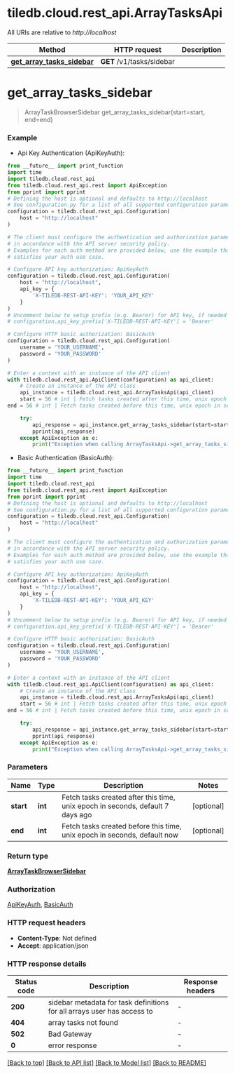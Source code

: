 # tiledb.cloud.rest_api.ArrayTasksApi

All URIs are relative to *http://localhost*

Method | HTTP request | Description
------------- | ------------- | -------------
[**get_array_tasks_sidebar**](ArrayTasksApi.md#get_array_tasks_sidebar) | **GET** /v1/tasks/sidebar | 


# **get_array_tasks_sidebar**
> ArrayTaskBrowserSidebar get_array_tasks_sidebar(start=start, end=end)



### Example

* Api Key Authentication (ApiKeyAuth):
```python
from __future__ import print_function
import time
import tiledb.cloud.rest_api
from tiledb.cloud.rest_api.rest import ApiException
from pprint import pprint
# Defining the host is optional and defaults to http://localhost
# See configuration.py for a list of all supported configuration parameters.
configuration = tiledb.cloud.rest_api.Configuration(
    host = "http://localhost"
)

# The client must configure the authentication and authorization parameters
# in accordance with the API server security policy.
# Examples for each auth method are provided below, use the example that
# satisfies your auth use case.

# Configure API key authorization: ApiKeyAuth
configuration = tiledb.cloud.rest_api.Configuration(
    host = "http://localhost",
    api_key = {
        'X-TILEDB-REST-API-KEY': 'YOUR_API_KEY'
    }
)
# Uncomment below to setup prefix (e.g. Bearer) for API key, if needed
# configuration.api_key_prefix['X-TILEDB-REST-API-KEY'] = 'Bearer'

# Configure HTTP basic authorization: BasicAuth
configuration = tiledb.cloud.rest_api.Configuration(
    username = 'YOUR_USERNAME',
    password = 'YOUR_PASSWORD'
)

# Enter a context with an instance of the API client
with tiledb.cloud.rest_api.ApiClient(configuration) as api_client:
    # Create an instance of the API class
    api_instance = tiledb.cloud.rest_api.ArrayTasksApi(api_client)
    start = 56 # int | Fetch tasks created after this time, unix epoch in seconds, default 7 days ago (optional)
end = 56 # int | Fetch tasks created before this time, unix epoch in seconds, default now (optional)

    try:
        api_response = api_instance.get_array_tasks_sidebar(start=start, end=end)
        pprint(api_response)
    except ApiException as e:
        print("Exception when calling ArrayTasksApi->get_array_tasks_sidebar: %s\n" % e)
```

* Basic Authentication (BasicAuth):
```python
from __future__ import print_function
import time
import tiledb.cloud.rest_api
from tiledb.cloud.rest_api.rest import ApiException
from pprint import pprint
# Defining the host is optional and defaults to http://localhost
# See configuration.py for a list of all supported configuration parameters.
configuration = tiledb.cloud.rest_api.Configuration(
    host = "http://localhost"
)

# The client must configure the authentication and authorization parameters
# in accordance with the API server security policy.
# Examples for each auth method are provided below, use the example that
# satisfies your auth use case.

# Configure API key authorization: ApiKeyAuth
configuration = tiledb.cloud.rest_api.Configuration(
    host = "http://localhost",
    api_key = {
        'X-TILEDB-REST-API-KEY': 'YOUR_API_KEY'
    }
)
# Uncomment below to setup prefix (e.g. Bearer) for API key, if needed
# configuration.api_key_prefix['X-TILEDB-REST-API-KEY'] = 'Bearer'

# Configure HTTP basic authorization: BasicAuth
configuration = tiledb.cloud.rest_api.Configuration(
    username = 'YOUR_USERNAME',
    password = 'YOUR_PASSWORD'
)

# Enter a context with an instance of the API client
with tiledb.cloud.rest_api.ApiClient(configuration) as api_client:
    # Create an instance of the API class
    api_instance = tiledb.cloud.rest_api.ArrayTasksApi(api_client)
    start = 56 # int | Fetch tasks created after this time, unix epoch in seconds, default 7 days ago (optional)
end = 56 # int | Fetch tasks created before this time, unix epoch in seconds, default now (optional)

    try:
        api_response = api_instance.get_array_tasks_sidebar(start=start, end=end)
        pprint(api_response)
    except ApiException as e:
        print("Exception when calling ArrayTasksApi->get_array_tasks_sidebar: %s\n" % e)
```

### Parameters

Name | Type | Description  | Notes
------------- | ------------- | ------------- | -------------
 **start** | **int**| Fetch tasks created after this time, unix epoch in seconds, default 7 days ago | [optional] 
 **end** | **int**| Fetch tasks created before this time, unix epoch in seconds, default now | [optional] 

### Return type

[**ArrayTaskBrowserSidebar**](ArrayTaskBrowserSidebar.md)

### Authorization

[ApiKeyAuth](../README.md#ApiKeyAuth), [BasicAuth](../README.md#BasicAuth)

### HTTP request headers

 - **Content-Type**: Not defined
 - **Accept**: application/json

### HTTP response details
| Status code | Description | Response headers |
|-------------|-------------|------------------|
**200** | sidebar metadata for task definitions for all arrays user has access to |  -  |
**404** | array tasks not found |  -  |
**502** | Bad Gateway |  -  |
**0** | error response |  -  |

[[Back to top]](#) [[Back to API list]](../README.md#documentation-for-api-endpoints) [[Back to Model list]](../README.md#documentation-for-models) [[Back to README]](../README.md)

